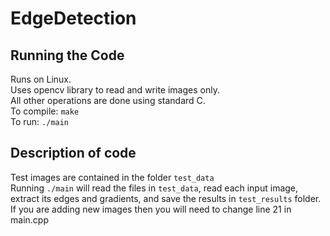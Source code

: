 # EdgeDetection

## Running the Code
Runs on Linux.  
Uses opencv library to read and write images only.  
All other operations are done using standard C.  
To compile: `make`  
To run: `./main`

## Description of code

Test images are contained in the folder `test_data`  
Running `./main` will read the files in `test_data`, read each input image, extract its edges and gradients, and save the results in `test_results` folder.  
If you are adding new images then you will need to change line 21 in main.cpp
